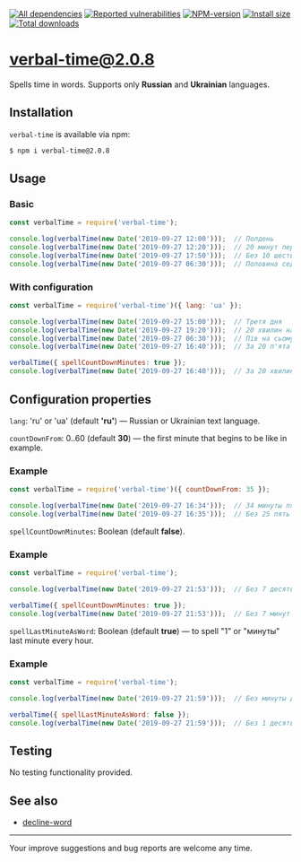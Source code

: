 [![All dependencies](https://img.shields.io/librariesio/release/npm/verbal-time/2.0.8?style=flat-square "All dependencies of verbal-time@2.0.8")](https://libraries.io/npm/verbal-time/2.0.8)
[![Reported vulnerabilities](https://img.shields.io/snyk/vulnerabilities/npm/verbal-time@2.0.8?style=flat-square "Reported vulnerabilities of verbal-time@2.0.8")](https://snyk.io/test/npm/verbal-time/2.0.8)
[![NPM-version](https://img.shields.io/badge/npm-v2.0.8-blue.svg?style=flat-square&&logo=npm "Current NPM-version")](https://www.npmjs.com/package/verbal-time/v/2.0.8)
[![Install size](https://flat.badgen.net/packagephobia/install/verbal-time@2.0.8?label=size 'Install size of verbal-time@2.0.8')](https://packagephobia.now.sh/result?p=verbal-time@2.0.8)
[![Total downloads](https://img.shields.io/npm/dt/verbal-time?style=flat-square "Total downloads for all the time")](https://npm-stat.com/charts.html?package=verbal-time)

# verbal-time@2.0.8

Spells time in words. Supports only **Russian** and **Ukrainian** languages.

## Installation
`verbal-time` is available via npm:
``` bash
$ npm i verbal-time@2.0.8
```

## Usage
### Basic
``` js
const verbalTime = require('verbal-time');

console.log(verbalTime(new Date('2019-09-27 12:00')));  // Полдень
console.log(verbalTime(new Date('2019-09-27 12:20')));  // 20 минут первого
console.log(verbalTime(new Date('2019-09-27 17:50')));  // Без 10 шесть
console.log(verbalTime(new Date('2019-09-27 06:30')));  // Половина седьмого
```

### With configuration
``` js
const verbalTime = require('verbal-time')({ lang: 'ua' });

console.log(verbalTime(new Date('2019-09-27 15:00')));  // Третя дня
console.log(verbalTime(new Date('2019-09-27 19:20')));  // 20 хвилин на восьму
console.log(verbalTime(new Date('2019-09-27 06:30')));  // Пів на сьому
console.log(verbalTime(new Date('2019-09-27 16:40')));  // За 20 п'ята

verbalTime({ spellCountDownMinutes: true });
console.log(verbalTime(new Date('2019-09-27 16:40')));  // За 20 хвилин п'ята
```

## Configuration properties
`lang`: 'ru' or 'ua' (default **'ru'**) — Russian or Ukrainian text language.

`countDownFrom`: 0..60 (default **30**) — the first minute that begins to be like in example.
### Example
``` js
const verbalTime = require('verbal-time')({ countDownFrom: 35 });

console.log(verbalTime(new Date('2019-09-27 16:34')));  // 34 минуты пятого
console.log(verbalTime(new Date('2019-09-27 16:35')));  // Без 25 пять
```

`spellCountDownMinutes`: Boolean (default **false**).
### Example
``` js
const verbalTime = require('verbal-time');

console.log(verbalTime(new Date('2019-09-27 21:53')));  // Без 7 десять

verbalTime({ spellCountDownMinutes: true });
console.log(verbalTime(new Date('2019-09-27 21:53')));  // Без 7 минут десять
```

`spellLastMinuteAsWord`: Boolean (default **true**) — to spell "1" or "минуты" last minute every hour.
### Example
``` js
const verbalTime = require('verbal-time');

console.log(verbalTime(new Date('2019-09-27 21:59')));  // Без минуты десять

verbalTime({ spellLastMinuteAsWord: false });
console.log(verbalTime(new Date('2019-09-27 21:59')));  // Без 1 десять
```

## Testing
No testing functionality provided.

## See also
- [decline-word](https://www.npmjs.com/package/decline-word)

---

Your improve suggestions and bug reports are welcome any time.
